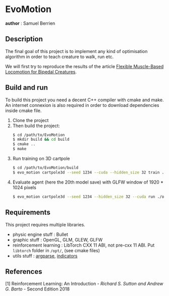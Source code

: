 # EvoMotion

__author__ : Samuel Berrien

## Description

The final goal of this project is to implement any kind of optimisation algorithm in order to teach creature to walk,
run etc.

We will first try to reproduce the results of the
article [Flexible Muscle-Based Locomotion for Bipedal Creatures](https://www.goatstream.com/research/papers/SA2013/SA2013.pdf).

## Build and run

To build this project you need a decent C++ compiler with cmake and make.
An internet connexion is also required in order to download dependencies inside cmake file.

1. Clone the project
2. Then build the project:
    ```bash
    $ cd /path/to/EvoMotion
    $ mkdir build && cd build
    $ cmake ..
    $ make
    ```
3. Run training on 3D cartpole
    ```bash
   $ cd /path/to/EvoMotion/build
   $ evo_motion cartpole3d --seed 1234 --cuda --hidden_size 32 train ./out/cartpole3d_a2c --episodes 1024 --nb_saves 1024 --learning_rate 1e-3
   ```
4. Evaluate agent (here the 20th model save) with GLFW window of 1920 * 1024 pixels
   ```bash
   $ evo_motion cartpole3d --seed 1234 --hidden_size 32 --cuda run ./out/cartpole3d_a2c/save_20 -w 1920 -h 1024
   ```

## Requirements

This project requires multiple libraries.

* physic engine stuff : Bullet
* graphic stuff : OpenGL, GLM, GLEW, GLFW
* reinforcement learning : LibTorch CXX 11 ABI, not pre-cxx 11 ABI. Put `libtorch` folder in `/opt/`, (see cmake files)
* utils stuff : [argparse](https://github.com/p-ranav/argparse), [indicators](https://github.com/p-ranav/indicators)

## References

[1] Reinforcement Learning: An Introduction - *Richard S. Sutton and Andrew G. Barto* - Second Edition 2018
